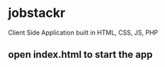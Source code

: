 # jobstackr

Client Side Application built in HTML, CSS, JS, PHP

## open index.html to start the app
